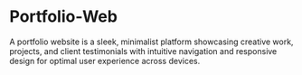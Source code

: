 # Portfolio-Web
A portfolio website is a sleek, minimalist platform showcasing creative work, projects, and client testimonials with intuitive navigation and responsive design for optimal user experience across devices.
